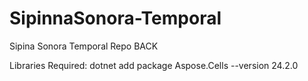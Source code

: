 # SipinnaSonora-Temporal
Sipina Sonora Temporal Repo BACK

Libraries Required:
dotnet add package Aspose.Cells --version 24.2.0